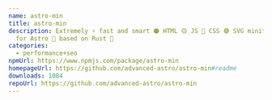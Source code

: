 ```yaml
---
name: astro-min
title: astro-min
description: Extremely ⚡ fast and smart 🟠 HTML 🟡 JS 🔵 CSS 🟣 SVG minification
  for Astro 🚀 based on Rust 🦀
categories:
  - performance+seo
npmUrl: https://www.npmjs.com/package/astro-min
homepageUrl: https://github.com/advanced-astro/astro-min#readme
downloads: 1084
repoUrl: https://github.com/advanced-astro/astro-min
---
```

